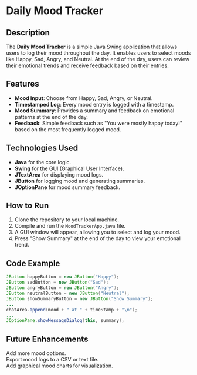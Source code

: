 # Daily Mood Tracker

## Description
The **Daily Mood Tracker** is a simple Java Swing application that allows users to log their mood throughout the day. It enables users to select moods like Happy, Sad, Angry, and Neutral. At the end of the day, users can review their emotional trends and receive feedback based on their entries.

## Features
- **Mood Input**: Choose from Happy, Sad, Angry, or Neutral.
- **Timestamped Log**: Every mood entry is logged with a timestamp.
- **Mood Summary**: Provides a summary and feedback on emotional patterns at the end of the day.
- **Feedback**: Simple feedback such as "You were mostly happy today!" based on the most frequently logged mood.

## Technologies Used
- **Java** for the core logic.
- **Swing** for the GUI (Graphical User Interface).
- **JTextArea** for displaying mood logs.
- **JButton** for logging mood and generating summaries.
- **JOptionPane** for mood summary feedback.

## How to Run
1. Clone the repository to your local machine.
2. Compile and run the `MoodTrackerApp.java` file.
3. A GUI window will appear, allowing you to select and log your mood.
4. Press "Show Summary" at the end of the day to view your emotional trend.

## Code Example

```java
JButton happyButton = new JButton("Happy");
JButton sadButton = new JButton("Sad");
JButton angryButton = new JButton("Angry");
JButton neutralButton = new JButton("Neutral");
JButton showSummaryButton = new JButton("Show Summary");
...
chatArea.append(mood + " at " + timeStamp + "\n");
...
JOptionPane.showMessageDialog(this, summary);
```
## Future Enhancements
Add more mood options.<br>
Export mood logs to a CSV or text file.<br>
Add graphical mood charts for visualization.
